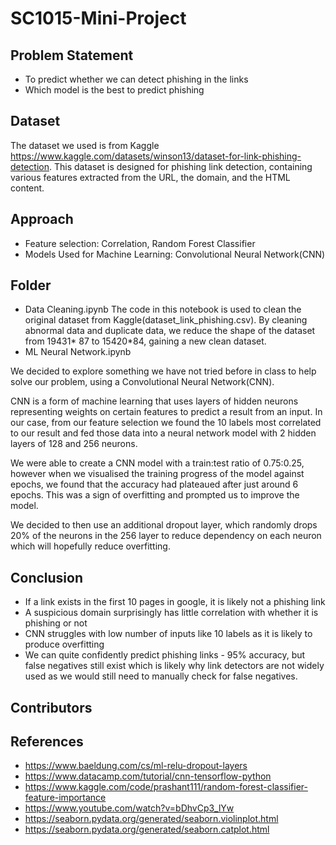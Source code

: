 # SC1015-Mini-Project
## Problem Statement
- To predict whether we can detect phishing in the links
- Which model is the best to predict phishing

## Dataset
The dataset we used is from Kaggle https://www.kaggle.com/datasets/winson13/dataset-for-link-phishing-detection. This dataset is designed for phishing link detection, containing various features extracted from the URL, the domain, and the  HTML content. 
## Approach
- Feature selection: Correlation, Random Forest Classifier
- Models Used for Machine Learning: Convolutional Neural Network(CNN)
## Folder
- Data Cleaning.ipynb
  The code in this notebook is used to clean the original dataset from Kaggle(dataset_link_phishing.csv). By cleaning abnormal data and duplicate data, we reduce the shape of the dataset from 19431* 87 to 15420*84, gaining a new clean dataset.
- ML Neural Network.ipynb

We decided to explore something we have not tried before in class to help solve our problem, using a Convolutional Neural Network(CNN).

CNN is a form of machine learning that uses layers of hidden neurons representing weights on certain features to predict a result from an input. In our case, from our feature selection we found the 10 labels most correlated to our result and fed those data into a neural network model with 2 hidden layers of 128 and 256 neurons.

We were able to create a CNN model with a train:test ratio of 0.75:0.25, however when we visualised the training progress of the model against epochs, we found that the accuracy had plateaued after just around 6 epochs. This was a sign of overfitting and prompted us to improve the model.

We decided to then use an additional dropout layer, which randomly drops 20% of the neurons in the 256 layer to reduce dependency on each neuron which will hopefully reduce overfitting.
## Conclusion
- If a link exists in the first 10 pages in google, it is likely not a phishing link
- A suspicious domain surprisingly has little correlation with whether it is phishing or not
- CNN struggles with low number of inputs like 10 labels as it is likely to produce overfitting
- We can quite confidently predict phishing links - 95% accuracy, but false negatives still exist which is likely why link detectors are not widely used as we would still need to manually check for false negatives.
## Contributors
## References
- https://www.baeldung.com/cs/ml-relu-dropout-layers
- https://www.datacamp.com/tutorial/cnn-tensorflow-python
- https://www.kaggle.com/code/prashant111/random-forest-classifier-feature-importance
- https://www.youtube.com/watch?v=bDhvCp3_lYw
- https://seaborn.pydata.org/generated/seaborn.violinplot.html
- https://seaborn.pydata.org/generated/seaborn.catplot.html

